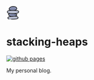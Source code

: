 <img src="blog/static/logo.png" width="7%" />

# stacking-heaps

[![github pages](https://github.com/williamlucia/stacking-heaps/actions/workflows/gh-pages.yml/badge.svg)](https://github.com/williamlucia/stacking-heaps/actions/workflows/gh-pages.yml)

My personal blog.
